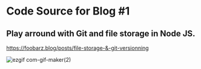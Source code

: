 # Code Source for Blog #1
## Play arround with Git and file storage  in Node JS.
https://foobarz.blog/posts/file-storage-&-git-versionning

![ezgif com-gif-maker(2)](https://user-images.githubusercontent.com/63568455/235022915-9870c1f0-b991-4bb1-80f9-c8e2c231cdae.gif)

